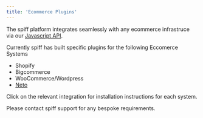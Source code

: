 ```yaml
---
title: 'Ecommerce Plugins'
---
```


The spiff platform integrates seamlessly with any ecommerce infrastruce via our [Javascript API](https://help.spiff.com.au/developer/javascript-api).  

Currently spiff has built specific plugins for the following Eccomerce Systems 

* Shopify 
* Bigcommerce
* WooCommerce/Wordpress
* [Neto](https://help.spiff.com.au/integrations/neto-plugin)

Click on the relevant integration for installation instructions for each system. 

Please contact spiff support for any bespoke requirements. 